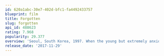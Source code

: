```yaml
---
id: 620a1abc-30e7-402d-bfc1-fa4492433757
blueprint: film
title: Forgotten
slug: forgotten
api_id: 488623
rating: 7.968
popularity: 29.377
overview: 'Seoul, South Korea, 1997. When the young but extremely anxious student Jin-seok, his parents and his successful older brother Yoo-seok move to a new home, mysterious and frightening events begin to happen around them, unexplained events that threaten to ruin their seemingly happy lives. Unable to understand what is happening, Jin-seok wonders if he is losing his mind.'
release_date: '2017-11-29'
---
```


